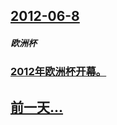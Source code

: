 ## [2012-06-8](/zh/news/2012/06/8/index.md)

##### 欧洲杯
### [ 2012年欧洲杯开幕。](/zh/news/2012/06/8/2012年欧洲杯开幕.md)
## [前一天...](/zh/news/2012/06/7/index.md)

